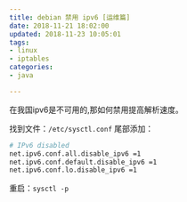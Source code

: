 ```yaml
---
title: debian 禁用 ipv6 [运维篇]
date: 2018-11-21 18:02:00
updated: 2018-11-23 10:05:01
tags: 
- linux
- iptables
categories: 
- java

---
```

在我国ipv6是不可用的,那如何禁用提高解析速度。

找到文件：`/etc/sysctl.conf`
尾部添加：
```bash
# IPv6 disabled
net.ipv6.conf.all.disable_ipv6 =1
net.ipv6.conf.default.disable_ipv6 =1
net.ipv6.conf.lo.disable_ipv6 =1
```
重启：`sysctl -p`